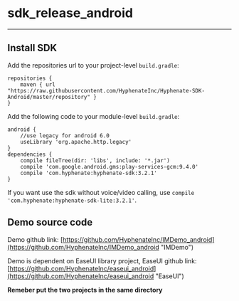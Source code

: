 # sdk_release_android
-------

## Install SDK
Add the repositories url to your project-level `build.gradle`:
	
	repositories {
        maven { url "https://raw.githubusercontent.com/HyphenateInc/Hyphenate-SDK-Android/master/repository" }
    }

Add the following code to your module-level `build.gradle`:

	android {
   		//use legacy for android 6.0
    	useLibrary 'org.apache.http.legacy'
	}
	dependencies {
    	compile fileTree(dir: 'libs', include: '*.jar')
   		compile 'com.google.android.gms:play-services-gcm:9.4.0'
    	compile 'com.hyphenate:hyphenate-sdk:3.2.1'
	}

If you want use the sdk without voice/video calling, use `compile 'com.hyphenate:hyphenate-sdk-lite:3.2.1'`.

## Demo source code
Demo github link: [https://github.com/HyphenateInc/IMDemo_android](https://github.com/HyphenateInc/IMDemo_android "IMDemo")

Demo is dependent on EaseUI library project, EaseUI github link:[https://github.com/HyphenateInc/easeui_android](https://github.com/HyphenateInc/easeui_android "EaseUI")

**Remeber put the two projects in the same directory**
